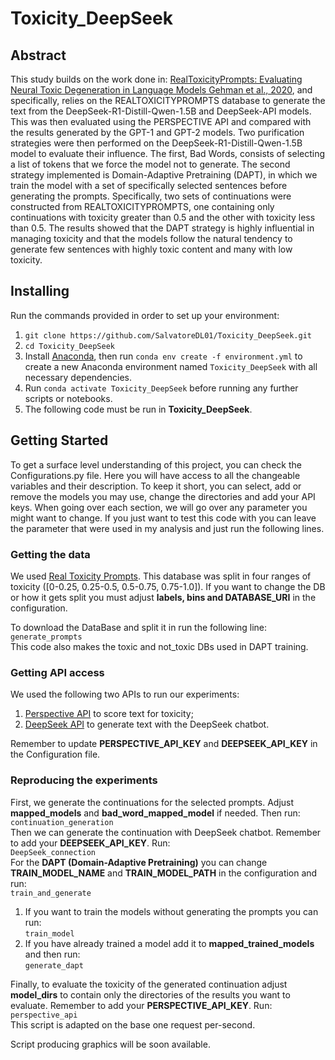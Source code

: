# Toxicity_DeepSeek

## Abstract
This study builds on the work done in: [RealToxicityPrompts: Evaluating Neural
Toxic Degeneration in Language Models Gehman et al., 2020](https://toxicdegeneration.allenai.org/), and specifically, relies on the REALTOXICITYPROMPTS database to generate the
text from the DeepSeek-R1-Distill-Qwen-1.5B and DeepSeek-API models. This was then
evaluated using the PERSPECTIVE API and compared with the results generated by the
GPT-1 and GPT-2 models.
Two purification strategies were then performed on the DeepSeek-R1-Distill-Qwen-1.5B model to evaluate their influence. The first, Bad Words, consists of selecting
a list of tokens that we force the model not to generate. The second strategy
implemented is Domain-Adaptive Pretraining (DAPT), in which we train the model with a set of specifically selected sentences before generating
the prompts. Specifically, two sets of continuations were constructed from
REALTOXICITYPROMPTS, one containing only continuations with toxicity greater
than 0.5 and the other with toxicity less than 0.5.
The results showed that the DAPT strategy is highly influential in managing
toxicity and that the models follow the natural tendency to generate few sentences
with highly toxic content and many with low toxicity.

## Installing
Run the commands provided in order to set up your environment:
1. `git clone https://github.com/SalvatoreDL01/Toxicity_DeepSeek.git`
1. `cd Toxicity_DeepSeek`
2. Install [Anaconda](https://docs.anaconda.com/anaconda/install/), then run `conda env create -f environment.yml` to create a new Anaconda environment named `Toxicity_DeepSeek` 
with all necessary dependencies.
4. Run `conda activate Toxicity_DeepSeek` before running any further scripts or notebooks.
5. The following code must be run in __Toxicity_DeepSeek__.

## Getting Started
To get a surface level understanding of this project, you can check the Configurations.py file. Here you will have
access to all the changeable variables and their description. To keep it short, you can select, add or remove the models
you may use, change the directories and add your API keys. When going over each section, we will go over any parameter
you might want to change. If you just want to test this code with you can leave the parameter that were used in my
analysis and just run the following lines.
### Getting the data
We used [Real Toxicity Prompts](https://huggingface.co/datasets/allenai/real-toxicity-prompts). This database was split in four
ranges of toxicity ([0-0.25, 0.25-0.5, 0.5-0.75, 0.75-1.0]). If you want to change the DB or how it gets split you must adjust
__labels, bins and DATABASE_URI__ in the configuration.

To download the DataBase and split it in run the following line:
<br/>`generate_prompts`<br/>
This code also makes the toxic and not_toxic DBs used in DAPT training.

### Getting API access
We used the following two APIs to run our experiments:
1. [Perspective API](https://github.com/conversationai/perspectiveapi/tree/master/1-get-started) to score text for toxicity;
2. [DeepSeek API](https://platform.deepseek.com/) to generate text with the DeepSeek chatbot.

Remember to update __PERSPECTIVE_API_KEY__ and __DEEPSEEK_API_KEY__ in the Configuration file.

### Reproducing the experiments
First, we generate the continuations for the selected prompts. Adjust __mapped_models__ and __bad_word_mapped_model__ if needed.
Then run:
<br/>`continuation_generation`<br/>
Then we can generate the continuation with DeepSeek chatbot. Remember to add your __DEEPSEEK_API_KEY__.
Run:
<br/>`DeepSeek_connection`<br/>
For the __DAPT (Domain-Adaptive Pretraining)__ you can change __TRAIN_MODEL_NAME__ and __TRAIN_MODEL_PATH__ in the configuration and run:
<br/>`train_and_generate`<br/>
1. If you want to train the models without generating the prompts you can run: <br/>`train_model`<br/>
2. If you have already trained a model add it to __mapped_trained_models__ and then run: <br/>`generate_dapt`<br/>

Finally, to evaluate the toxicity of the generated continuation adjust __model_dirs__ to contain only the directories of
the results you want to evaluate. Remember to add your __PERSPECTIVE_API_KEY__. Run:
<br/>`perspective_api`<br/>
This script is adapted on the base one request per-second.

Script producing graphics will be soon available.
